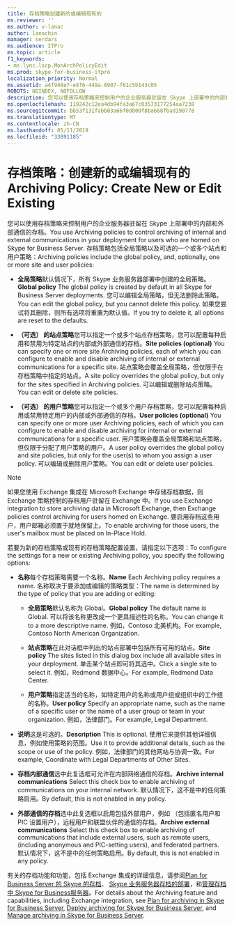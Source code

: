 ```yaml
---
title: 存档策略创建新的或编辑现有的
ms.reviewer: ''
ms.author: v-lanac
author: lanachin
manager: serdars
ms.audience: ITPro
ms.topic: article
f1_keywords:
- ms.lync.lscp.MonArchPolicyEdit
ms.prod: skype-for-business-itpro
localization_priority: Normal
ms.assetid: a4f948e7-e8f6-449a-8907-f61c5b143c05
ROBOTS: NOINDEX, NOFOLLOW
description: 您可以使用存档策略来控制用户的企业服务器驻留在 Skype 上部署中的内部和外部通信的存档。 存档策略包括全局策略以及可选的一个或多个站点和用户策略：
ms.openlocfilehash: 119242c12ea4db94fa3a67c03573177254aa7238
ms.sourcegitcommit: bb53f131fabb03a66f0d000f8ba668fbad190778
ms.translationtype: MT
ms.contentlocale: zh-CN
ms.lasthandoff: 05/11/2019
ms.locfileid: "33891185"
---
```

# <a name="archiving-policy-create-new-or-edit-existing"></a><span data-ttu-id="4b542-104">存档策略：创建新的或编辑现有的</span><span class="sxs-lookup"><span data-stu-id="4b542-104">Archiving Policy: Create New or Edit Existing</span></span>
 
<span data-ttu-id="4b542-105">您可以使用存档策略来控制用户的企业服务器驻留在 Skype 上部署中的内部和外部通信的存档。</span><span class="sxs-lookup"><span data-stu-id="4b542-105">You use Archiving policies to control archiving of internal and external communications in your deployment for users who are homed on Skype for Business Server.</span></span> <span data-ttu-id="4b542-106">存档策略包括全局策略以及可选的一个或多个站点和用户策略：</span><span class="sxs-lookup"><span data-stu-id="4b542-106">Archiving policies include the global policy, and, optionally, one or more site and user policies:</span></span>
  
- <span data-ttu-id="4b542-107">**全局策略**默认情况下，所有 Skype 业务服务器部署中创建的全局策略。</span><span class="sxs-lookup"><span data-stu-id="4b542-107">**Global policy** The global policy is created by default in all Skype for Business Server deployments.</span></span> <span data-ttu-id="4b542-108">您可以编辑全局策略，但无法删除此策略。</span><span class="sxs-lookup"><span data-stu-id="4b542-108">You can edit the global policy, but you cannot delete this policy.</span></span> <span data-ttu-id="4b542-109">如果您尝试将其删除，则所有选项将重置为默认值。</span><span class="sxs-lookup"><span data-stu-id="4b542-109">If you try to delete it, all options are reset to the defaults.</span></span>
    
- <span data-ttu-id="4b542-110">**（可选） 的站点策略**您可以指定一个或多个站点存档策略，您可以配置每种启用和禁用为特定站点的内部或外部通信的存档。</span><span class="sxs-lookup"><span data-stu-id="4b542-110">**Site policies (optional)** You can specify one or more site Archiving policies, each of which you can configure to enable and disable archiving of internal or external communications for a specific site.</span></span> <span data-ttu-id="4b542-111">站点策略会覆盖全局策略，但仅限于在存档策略中指定的站点。</span><span class="sxs-lookup"><span data-stu-id="4b542-111">A site policy overrides the global policy, but only for the sites specified in Archiving policies.</span></span> <span data-ttu-id="4b542-112">可以编辑或删除站点策略。</span><span class="sxs-lookup"><span data-stu-id="4b542-112">You can edit or delete site policies.</span></span>
    
- <span data-ttu-id="4b542-113">**（可选） 的用户策略**您可以指定一个或多个用户存档策略，您可以配置每种启用或禁用特定用户的内部或外部通信的存档。</span><span class="sxs-lookup"><span data-stu-id="4b542-113">**User policies (optional)** You can specify one or more user Archiving policies, each of which you can configure to enable and disable archiving for internal or external communications for a specific user.</span></span> <span data-ttu-id="4b542-114">用户策略会覆盖全局策略和站点策略，但仅限于分配了用户策略的用户。</span><span class="sxs-lookup"><span data-stu-id="4b542-114">A user policy overrides the global policy and site policies, but only for the user(s) to whom you assign a user policy.</span></span> <span data-ttu-id="4b542-115">可以编辑或删除用户策略。</span><span class="sxs-lookup"><span data-stu-id="4b542-115">You can edit or delete user policies.</span></span>
    
> [!NOTE]
> <span data-ttu-id="4b542-116">如果您使用 Exchange 集成在 Microsoft Exchange 中存储存档数据，则 Exchange 策略控制的存档用户驻留在 Exchange 中。</span><span class="sxs-lookup"><span data-stu-id="4b542-116">If you use Exchange integration to store archiving data in Microsoft Exchange, then Exchange policies control archiving for users homed on Exchange.</span></span> <span data-ttu-id="4b542-117">要启用存档这些用户，用户邮箱必须置于就地保留上。</span><span class="sxs-lookup"><span data-stu-id="4b542-117">To enable archiving for those users, the user's mailbox must be placed on In-Place Hold.</span></span> 
  
<span data-ttu-id="4b542-118">若要为新的存档策略或现有的存档策略配置设置，请指定以下选项：</span><span class="sxs-lookup"><span data-stu-id="4b542-118">To configure the settings for a new or existing Archiving policy, you specify the following options:</span></span>
- <span data-ttu-id="4b542-119">**名称**每个存档策略需要一个名称。</span><span class="sxs-lookup"><span data-stu-id="4b542-119">**Name** Each Archiving policy requires a name.</span></span> <span data-ttu-id="4b542-120">名称取决于要添加或编辑的策略类型：</span><span class="sxs-lookup"><span data-stu-id="4b542-120">The name is determined by the type of policy that you are adding or editing:</span></span>
    
  - <span data-ttu-id="4b542-121">**全局策略**默认名称为 Global。</span><span class="sxs-lookup"><span data-stu-id="4b542-121">**Global policy** The default name is Global.</span></span> <span data-ttu-id="4b542-122">可以将该名称更改成一个更具描述性的名称。</span><span class="sxs-lookup"><span data-stu-id="4b542-122">You can change it to a more descriptive name.</span></span> <span data-ttu-id="4b542-123">例如，Contoso 北美机构。</span><span class="sxs-lookup"><span data-stu-id="4b542-123">For example, Contoso North American Organization.</span></span>
    
  - <span data-ttu-id="4b542-124">**站点策略**在此对话框中列出的站点部署中包括所有可用的站点。</span><span class="sxs-lookup"><span data-stu-id="4b542-124">**Site policy** The sites listed in this dialog box include all available sites in your deployment.</span></span> <span data-ttu-id="4b542-125">单击某个站点即可将其选中。</span><span class="sxs-lookup"><span data-stu-id="4b542-125">Click a single site to select it.</span></span> <span data-ttu-id="4b542-126">例如，Redmond 数据中心。</span><span class="sxs-lookup"><span data-stu-id="4b542-126">For example, Redmond Data Center.</span></span>
    
  - <span data-ttu-id="4b542-127">**用户策略**指定适当的名称，如特定用户的名称或用户组或组织中的工作组的名称。</span><span class="sxs-lookup"><span data-stu-id="4b542-127">**User policy** Specify an appropriate name, such as the name of a specific user or the name of a user group or team in your organization.</span></span> <span data-ttu-id="4b542-128">例如，法律部门。</span><span class="sxs-lookup"><span data-stu-id="4b542-128">For example, Legal Department.</span></span>
    
- <span data-ttu-id="4b542-129">**说明**这是可选的。</span><span class="sxs-lookup"><span data-stu-id="4b542-129">**Description** This is optional.</span></span> <span data-ttu-id="4b542-130">使用它来提供其他详细信息，例如使用策略的范围。</span><span class="sxs-lookup"><span data-stu-id="4b542-130">Use it to provide additional details, such as the scope or use of the policy.</span></span> <span data-ttu-id="4b542-131">例如，法律部门的其他网站与协调一致。</span><span class="sxs-lookup"><span data-stu-id="4b542-131">For example, Coordinate with Legal Departments of Other Sites.</span></span>
    
- <span data-ttu-id="4b542-132">**存档内部通信**选中此复选框可允许在内部网络通信的存档。</span><span class="sxs-lookup"><span data-stu-id="4b542-132">**Archive internal communications** Select this check box to enable archiving of communications on your internal network.</span></span> <span data-ttu-id="4b542-133">默认情况下，这不是中的任何策略启用。</span><span class="sxs-lookup"><span data-stu-id="4b542-133">By default, this is not enabled in any policy.</span></span>
    
- <span data-ttu-id="4b542-134">**外部通信的存档**选中此复选框以启用包括外部用户，例如 （包括匿名用户和 PIC 设置用户），远程用户和联盟伙伴的通信的存档。</span><span class="sxs-lookup"><span data-stu-id="4b542-134">**Archive external communications** Select this check box to enable archiving of communications that include external users, such as remote users, (including anonymous and PIC-setting users), and federated partners.</span></span> <span data-ttu-id="4b542-135">默认情况下，这不是中的任何策略启用。</span><span class="sxs-lookup"><span data-stu-id="4b542-135">By default, this is not enabled in any policy.</span></span>
    
<span data-ttu-id="4b542-136">有关的存档功能和功能，包括 Exchange 集成的详细信息，请参阅[Plan for Business Server 的 Skype 的存档](../../../plan-your-deployment/archiving/archiving.md)、 [Skype 业务服务器存档的部署](../../../deploy/deploy-archiving/deploy-archiving.md)，和[管理存档中 Skype for Business服务器](../../../manage/archiving/archiving.md)。</span><span class="sxs-lookup"><span data-stu-id="4b542-136">For details about the Archiving feature and capabilities, including Exchange integration, see [Plan for archiving in Skype for Business Server](../../../plan-your-deployment/archiving/archiving.md), [Deploy archiving for Skype for Business Server](../../../deploy/deploy-archiving/deploy-archiving.md), and [Manage archiving in Skype for Business Server](../../../manage/archiving/archiving.md).</span></span>

